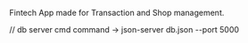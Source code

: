 Fintech App
made for Transaction and Shop management.

// db server cmd command -> json-server db.json --port 5000